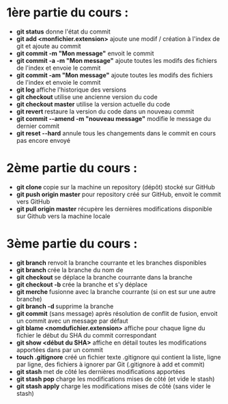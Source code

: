 # 1ère partie du cours :

* **git status** donne l'état du commit
* **git add <monfichier.extension>** ajoute une modif / création à l'index de git et ajoute au commit
* **git commit -m "Mon message"** envoit le commit
* **git commit -a -m "Mon message"** ajoute toutes les modifs des fichiers de l'index et envoie le commit
* **git commit -am "Mon message"** ajoute toutes les modifs des fichiers de l'index et envoie le commit
* **git log** affiche l'historique des versions
* **git checkout <SHA du commit>** utilise une ancienne version du code
* **git checkout master** utilise la version actuelle du code
* **git revert <SHA du commit>** restaure la version du code dans un nouveau commit
* **git commit --amend -m "nouveau message"** modifie le message du dernier commit
* **git reset --hard** annule tous les changements dans le commit en cours pas encore envoyé


# 2ème partie du cours :

* **git clone <URLFournieParGitHub>** copie sur la machine un repository (dépôt) stocké sur GitHub
* **git push origin master** pour repository créé sur GitHub, envoit le commit vers GitHub
* **git pull origin master** récupère les dernières modifications disponible sur Github vers la machine locale


# 3ème partie du cours :

* **git branch** renvoit la branche courrante et les branches disponibles
* **git branch <nomBranche>** crée la branche du nom de <nomBranche>
* **git checkout <nomBranche>** se déplace la branche courrante dans la branche <nomBranche>
* **git checkout -b <nomBranche>** crée la branche et s'y déplace
* **git merche <nomBranche>** fusionne <nomBranche> avec la branche courrante (si on est sur une autre branche)
* **git branch -d <nomBranche>** supprime la branche
* **git commit** (sans message) après résolution de conflit de fusion, envoit un commit avec un message par défaut 
* **git blame <nomdufichier.extension>** affiche pour chaque ligne du fichier le début du SHA du commit correspondant
* **git show <début du SHA>** affiche en détail toutes les modifications apportées dans par un commit
* **touch .gitignore** créé un fichier texte .gitignore qui contient la liste, ligne par ligne, des fichiers à ignorer par Git (.gitignore à add et commit)
* **git stash** met de côté les dernières modifications apportées
* **git stash pop** charge les modifications mises de côté (et vide le stash)
* **git stash apply** charge les modifications mises de côté (sans vider le stash)
